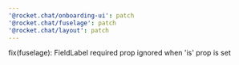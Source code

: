 ```yaml
---
'@rocket.chat/onboarding-ui': patch
'@rocket.chat/fuselage': patch
'@rocket.chat/layout': patch
---
```


fix(fuselage): FieldLabel required prop ignored when 'is' prop is set
